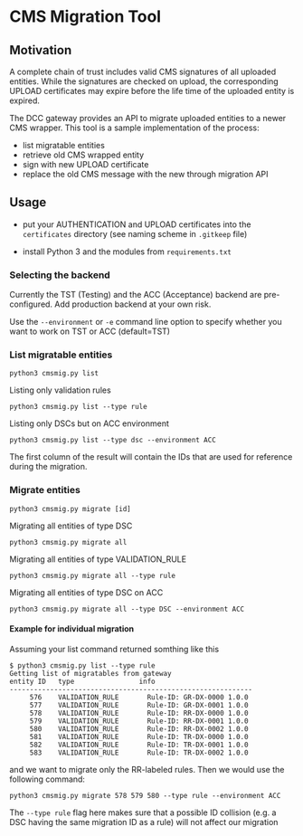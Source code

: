 # CMS Migration Tool

## Motivation 

 A complete chain of trust includes valid CMS signatures of all uploaded entities.
 While the signatures are checked on upload, the corresponding UPLOAD certificates 
 may expire before the life time of the uploaded entity is expired. 

 The DCC gateway provides an API to migrate uploaded entities to a newer CMS 
 wrapper. This tool is a sample implementation of the process: 

 - list migratable entities
 - retrieve old CMS wrapped entity
 - sign with new UPLOAD certificate
 - replace the old CMS message with the new through migration API

 ## Usage 

 - put your AUTHENTICATION and UPLOAD certificates into the 
   `certificates` directory (see naming scheme in `.gitkeep` file)

 - install Python 3 and the modules from `requirements.txt`

### Selecting the backend

 Currently the TST (Testing) and the ACC (Acceptance) backend are
 pre-configured. Add production backend at your own risk. 

 Use the `--environment` or `-e` command line option to specify
 whether you want to work on TST or ACC (default=TST)

 ### List migratable entities

 `python3 cmsmig.py list`

 Listing only validation rules 

 `python3 cmsmig.py list --type rule`

 Listing only DSCs but on ACC environment

`python3 cmsmig.py list --type dsc --environment ACC`

The first column of the result will contain the IDs that are used
for reference during the migration. 

### Migrate entities

 `python3 cmsmig.py migrate [id]`

Migrating all entities of type DSC

`python3 cmsmig.py migrate all`

Migrating all entities of type VALIDATION_RULE

`python3 cmsmig.py migrate all --type rule`


Migrating all entities of type DSC on ACC

`python3 cmsmig.py migrate all --type DSC --environment ACC`


#### __Example for individual migration__

Assuming your list command returned somthing like this

```
$ python3 cmsmig.py list --type rule
Getting list of migratables from gateway
entity ID   type                info
------------------------------------------------------------
     576    VALIDATION_RULE       Rule-ID: GR-DX-0000 1.0.0
     577    VALIDATION_RULE       Rule-ID: GR-DX-0001 1.0.0
     578    VALIDATION_RULE       Rule-ID: RR-DX-0000 1.0.0
     579    VALIDATION_RULE       Rule-ID: RR-DX-0001 1.0.0
     580    VALIDATION_RULE       Rule-ID: RR-DX-0002 1.0.0
     581    VALIDATION_RULE       Rule-ID: TR-DX-0000 1.0.0
     582    VALIDATION_RULE       Rule-ID: TR-DX-0001 1.0.0
     583    VALIDATION_RULE       Rule-ID: TR-DX-0002 1.0.0
```

and we want to migrate only the RR-labeled rules. 
Then we would use the following command: 

`python3 cmsmig.py migrate 578 579 580 --type rule --environment ACC`

The `--type rule` flag here makes sure that a possible ID 
collision (e.g. a DSC having the same migration ID as a rule)
will not affect our migration

